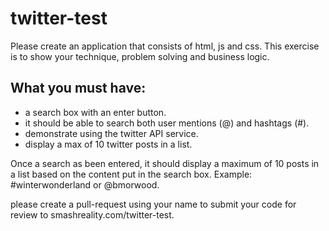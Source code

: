 # twitter-test

Please create an application that consists of html, js and css. This exercise is to show your technique, problem solving and business logic.

## What you must have:

+ a search box with an enter button.
+ it should be able to search both user mentions (@) and hashtags (#).
+ demonstrate using the twitter API service.
+ display a max of 10 twitter posts in a list.

Once a search as been entered, it should display a maximum of 10 posts in a list based on the content put in the search box. Example: #winterwonderland or @bmorwood.

please create a pull-request using your name to submit your code for review to smashreality.com/twitter-test.
